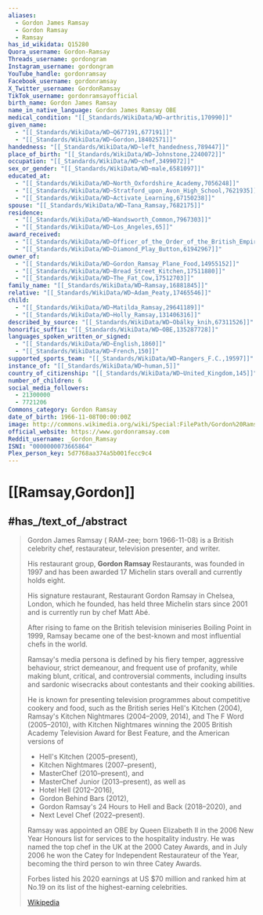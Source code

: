```yaml
---
aliases:
  - Gordon James Ramsay
  - Gordon Ramsay
  - Ramsay
has_id_wikidata: Q15280
Quora_username: Gordon-Ramsay
Threads_username: gordongram
Instagram_username: gordongram
YouTube_handle: gordonramsay
Facebook_username: gordonramsay
X_Twitter_username: GordonRamsay
TikTok_username: gordonramsayofficial
birth_name: Gordon James Ramsay
name_in_native_language: Gordon James Ramsay OBE
medical_condition: "[[_Standards/WikiData/WD~arthritis,170990]]"
given_name:
  - "[[_Standards/WikiData/WD~Q677191,677191]]"
  - "[[_Standards/WikiData/WD~Gordon,18402571]]"
handedness: "[[_Standards/WikiData/WD~left_handedness,789447]]"
place_of_birth: "[[_Standards/WikiData/WD~Johnstone,2240072]]"
occupation: "[[_Standards/WikiData/WD~chef,3499072]]"
sex_or_gender: "[[_Standards/WikiData/WD~male,6581097]]"
educated_at:
  - "[[_Standards/WikiData/WD~North_Oxfordshire_Academy,7056248]]"
  - "[[_Standards/WikiData/WD~Stratford_upon_Avon_High_School,7621935]]"
  - "[[_Standards/WikiData/WD~Activate_Learning,67150238]]"
spouse: "[[_Standards/WikiData/WD~Tana_Ramsay,7682175]]"
residence:
  - "[[_Standards/WikiData/WD~Wandsworth_Common,7967303]]"
  - "[[_Standards/WikiData/WD~Los_Angeles,65]]"
award_received:
  - "[[_Standards/WikiData/WD~Officer_of_the_Order_of_the_British_Empire,10762848]]"
  - "[[_Standards/WikiData/WD~Diamond_Play_Button,61942967]]"
owner_of:
  - "[[_Standards/WikiData/WD~Gordon_Ramsay_Plane_Food,14955152]]"
  - "[[_Standards/WikiData/WD~Bread_Street_Kitchen,17511880]]"
  - "[[_Standards/WikiData/WD~The_Fat_Cow,17512703]]"
family_name: "[[_Standards/WikiData/WD~Ramsay,16881845]]"
relative: "[[_Standards/WikiData/WD~Adam_Peaty,17465546]]"
child:
  - "[[_Standards/WikiData/WD~Matilda_Ramsay,29641189]]"
  - "[[_Standards/WikiData/WD~Holly_Ramsay,131406316]]"
described_by_source: "[[_Standards/WikiData/WD~Obálky_knih,67311526]]"
honorific_suffix: "[[_Standards/WikiData/WD~OBE,135287728]]"
languages_spoken_written_or_signed:
  - "[[_Standards/WikiData/WD~English,1860]]"
  - "[[_Standards/WikiData/WD~French,150]]"
supported_sports_team: "[[_Standards/WikiData/WD~Rangers_F.C.,19597]]"
instance_of: "[[_Standards/WikiData/WD~human,5]]"
country_of_citizenship: "[[_Standards/WikiData/WD~United_Kingdom,145]]"
number_of_children: 6
social_media_followers:
  - 21300000
  - 7721206
Commons_category: Gordon Ramsay
date_of_birth: 1966-11-08T00:00:00Z
image: http://commons.wikimedia.org/wiki/Special:FilePath/Gordon%20Ramsay.jpg
official_website: https://www.gordonramsay.com
Reddit_username: _Gordon_Ramsay
ISNI: "0000000073665864"
Plex_person_key: 5d7768aa374a5b001fecc9c4
---
```


# [[Ramsay,Gordon]] 

## #has_/text_of_/abstract 

> Gordon James Ramsay ( RAM-zee; born 1966-11-08) 
> is a British celebrity chef, restaurateur, television presenter, and writer. 
> 
> His restaurant group, **Gordon Ramsay** Restaurants, was founded in 1997 
> and has been awarded 17 Michelin stars overall and currently holds eight. 
> 
> His signature restaurant, Restaurant Gordon Ramsay in Chelsea, London, which he founded, 
> has held three Michelin stars since 2001 and is currently run by chef Matt Abé. 
> 
> After rising to fame on the British television miniseries Boiling Point in 1999, 
> Ramsay became one of the best-known and most influential chefs in the world.
>
> Ramsay's media persona is defined by his fiery temper, aggressive behaviour, 
> strict demeanour, and frequent use of profanity, 
> while making blunt, critical, and controversial comments, 
> including insults and sardonic wisecracks about contestants and their cooking abilities. 
> 
> He is known for presenting television programmes about competitive cookery and food, 
> such as the British series Hell's Kitchen (2004), Ramsay's Kitchen Nightmares (2004–2009, 2014), 
> and The F Word (2005–2010), 
> with Kitchen Nightmares winning the 2005 British Academy Television Award for Best Feature, 
> and the American versions of 
> - Hell's Kitchen (2005–present), 
> - Kitchen Nightmares (2007–present), 
> - MasterChef (2010–present), and 
> - MasterChef Junior (2013–present), as well as 
> - Hotel Hell (2012–2016), 
> - Gordon Behind Bars (2012), 
> - Gordon Ramsay's 24 Hours to Hell and Back (2018–2020), and 
> - Next Level Chef (2022–present).
>
> Ramsay was appointed an OBE by Queen Elizabeth II 
> in the 2006 New Year Honours list for services to the hospitality industry. 
> He was named the top chef in the UK at the 2000 Catey Awards, 
> and in July 2006 he won the Catey for Independent Restaurateur of the Year, 
> becoming the third person to win three Catey Awards. 
> 
> Forbes listed his 2020 earnings at US $70 million 
> and ranked him at No.19 on its list of the highest-earning celebrities.
>
> [Wikipedia](https://en.wikipedia.org/wiki/Gordon%20Ramsay) 


